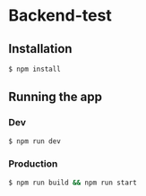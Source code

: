 # Backend-test

## Installation

```bash
$ npm install
```

## Running the app

### Dev

```bash
$ npm run dev
```

### Production

```bash
$ npm run build && npm run start
```
